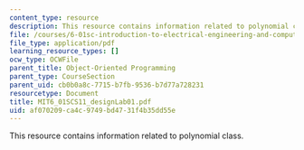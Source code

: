 ```yaml
---
content_type: resource
description: This resource contains information related to polynomial class.
file: /courses/6-01sc-introduction-to-electrical-engineering-and-computer-science-i-spring-2011/af070209ca4c9749bd4731f4b35dd55e_MIT6_01SCS11_designLab01.pdf
file_type: application/pdf
learning_resource_types: []
ocw_type: OCWFile
parent_title: Object-Oriented Programming
parent_type: CourseSection
parent_uid: cb0b0a8c-7715-b7fb-9536-b7d77a728231
resourcetype: Document
title: MIT6_01SCS11_designLab01.pdf
uid: af070209-ca4c-9749-bd47-31f4b35dd55e
---
```

This resource contains information related to polynomial class.